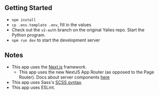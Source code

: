 ## Getting Started
-  `npm install`
- `cp .env.template .env`, fill in the values
- Check out the `v2-auth` branch on the original Yalies repo. Start the Python program.
- `npm run dev` to start the development server


## Notes
- This app uses the [Next.js](https://nextjs.org/) framework.
    - This app uses the new NextJS App Router (as opposed to the Page Router). Docs about server components [here](https://nextjs.org/docs/app/building-your-application/rendering/server-components)
- This app uses Sass's [SCSS syntax](https://sass-lang.com/documentation/).
- This app uses ESLint.
